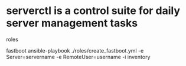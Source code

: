 # serverctl is a control suite for daily server management tasks

roles

fastboot
ansible-playbook ./roles/create_fastboot.yml -e Server=servername -e RemoteUser=username -i inventory
